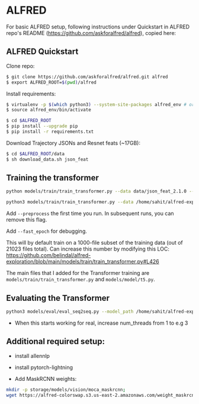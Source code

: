 # ALFRED

For basic ALFRED setup, following instructions under Quickstart in ALFRED repo's README (https://github.com/askforalfred/alfred), copied here:

## ALFRED Quickstart

Clone repo:
```bash
$ git clone https://github.com/askforalfred/alfred.git alfred
$ export ALFRED_ROOT=$(pwd)/alfred
```

Install requirements:
```bash
$ virtualenv -p $(which python3) --system-site-packages alfred_env # or whichever package manager you prefer
$ source alfred_env/bin/activate

$ cd $ALFRED_ROOT
$ pip install --upgrade pip
$ pip install -r requirements.txt
```

Download Trajectory JSONs and Resnet feats (~17GB):
```bash
$ cd $ALFRED_ROOT/data
$ sh download_data.sh json_feat
```


## Training the transformer
```bash
python models/train/train_transformer.py --data data/json_feat_2.1.0 --model seq2seq_im_mask --dout exp/model:{model},name:pm_and_subgoals_01 --splits data/splits/oct21.json --gpu --batch 4 --pm_aux_loss_wt 0.1 --subgoal_aux_loss_wt 0.1 --save_path temp/transformer.pth --fast_epoch --save_path models/pretrained/transformer.pth

python3 models/train/train_transformer.py --data /home/sahit/alfred-exploration/data/json_feat_2.1.0 --model seq2seq_im_mask --dout exp/model:{model},name:pm_and_subgoals_01 --splits /home/sahit/alfred-exploration/data/splits/oct21.json --gpu --batch 4 --pm_aux_loss_wt 0.1 --subgoal_aux_loss_wt 0.1 --save_path temp/transformer.pth --fast_epoch --save_path /home/sahit/alfred-exploration/models/pretrained/transformer.pth
```
Add `--preprocess` the first time you run. In subsequent runs, you can remove this flag.

Add `--fast_epoch` for debugging.

This will by default train on a 1000-file subset of the training data (out of 21023 files total). Can increase this number by modifying this LOC: https://github.com/belindal/alfred-exploration/blob/main/models/train/train_transformer.py#L426

The main files that I added for the Transformer training are `models/train/train_transformer.py` and `models/model/t5.py`.

## Evaluating the Transformer
```bash
python3 models/eval/eval_seq2seq.py --model_path /home/sahit/alfred-exploration/models/pretrained/transformer_ep0_step14000.pth --eval_split valid_seen --data /home/sahit/alfred-exploration/data/json_feat_2.1.0 --model models.model.t5 --gpu --num_threads 1
```

- When this starts working for real, increase num_threads from 1 to e.g 3


## Additional required setup:
- install allennlp
- install pytorch-lightning

- Add MaskRCNN weights:
```bash
mkdir -p storage/models/vision/moca_maskrcnn;
wget https://alfred-colorswap.s3.us-east-2.amazonaws.com/weight_maskrcnn.pt -O storage/models/vision/moca_maskrcnn/weight_maskrcnn.pt; 
```
